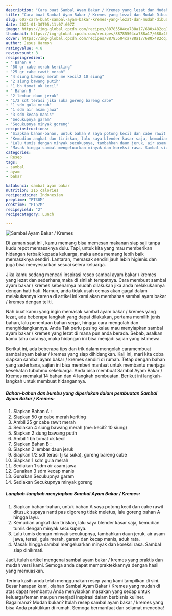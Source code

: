 ```yaml
---
description: "Cara buat Sambal Ayam Bakar / Kremes yang lezat dan Mudah Dibuat"
title: "Cara buat Sambal Ayam Bakar / Kremes yang lezat dan Mudah Dibuat"
slug: 607-cara-buat-sambal-ayam-bakar-kremes-yang-lezat-dan-mudah-dibuat
date: 2021-01-30T05:11:07.607Z
image: https://img-global.cpcdn.com/recipes/88785504ca788a17/680x482cq70/sambal-ayam-bakar-kremes-foto-resep-utama.jpg
thumbnail: https://img-global.cpcdn.com/recipes/88785504ca788a17/680x482cq70/sambal-ayam-bakar-kremes-foto-resep-utama.jpg
cover: https://img-global.cpcdn.com/recipes/88785504ca788a17/680x482cq70/sambal-ayam-bakar-kremes-foto-resep-utama.jpg
author: Jesus Harmon
ratingvalue: 4.8
reviewcount: 8
recipeingredient:
- " Bahan A "
- "50 gr cabe merah keriting"
- "25 gr cabe rawit merah"
- "4 siung bawang merah me kecil2 10 siung"
- "2 siung bawang putih"
- "1 bh tomat uk kecil"
- " Bahan B "
- "2 lembar daun jeruk"
- "1/2 sdt terasi jika suka goreng bareng cabe"
- "1 sdm gula merah"
- "1 sdm air asam jawa"
- "3 sdm kecap manis"
- "Secukupnya garam"
- "Secukupnya minyak goreng"
recipeinstructions:
- "Siapkan bahan-bahan, untuk bahan A saya potong kecil dan cabe rawit ditusuk supaya nanti pas digoreng tidak meletus, lalu goreng bahan A hingga layu."
- "Kemudian angkat dan tiriskan, lalu saya blender kasar saja, kemudian tumis dengan minyak secukupnya."
- "Lalu tumis dengan minyak secukupnya, tambahkan daun jeruk, air asam jawa, terasi, gula merah, garam dan kecap manis, aduk rata."
- "Masak hingga sambal mengeluarkan minyak dan koreksi rasa. Sambal siap dinikmati."
categories:
- Resep
tags:
- sambal
- ayam
- bakar

katakunci: sambal ayam bakar 
nutrition: 216 calories
recipecuisine: Indonesian
preptime: "PT30M"
cooktime: "PT52M"
recipeyield: "2"
recipecategory: Lunch

---
```



![Sambal Ayam Bakar / Kremes](https://img-global.cpcdn.com/recipes/88785504ca788a17/680x482cq70/sambal-ayam-bakar-kremes-foto-resep-utama.jpg)

Di zaman  saat ini , kamu memang bisa memesan makanan siap saji tanpa kudu repot memasaknya dulu. Tapi, untuk kita yang mau memberikan hidangan terbaik kepada keluarga, maka anda memang lebih baik memasaknya sendiri. Lantaran, memasak sendiri jauh lebih higienis dan juga bisa menyesuaikan sesuai selera keluarga.

Jika kamu sedang mencari inspirasi resep sambal ayam bakar / kremes yang lezat dan sederhana,maka di sinilah tempatnya. Cara membuat sambal ayam bakar / kremes  sebenarnya mudah dilakukan jika anda melakukannya dengan hati-hati. Namun, anda tidak usah cemas akan gagal dalam melakukannya 
karena di artikel ini kami akan membahas sambal ayam bakar / kremes dengan teliti.  



Nah buat kamu yang ingin memasak sambal ayam bakar / kremes yang lezat, ada beberapa langkah yang dapat dilakukan, pertama memilih jenis bahan, lalu penentuan bahan segar, hingga cara mengolah dan menghidangkannya. Anda Tak perlu pusing kalau mau menyiapkan sambal ayam bakar / kremes yang lezat di mana pun anda berada. Sebab, asalkan kamu  tahu caranya, maka hidangan ini bisa menjadi sajian yang istimewa.

Berikut ini, ada beberapa tips dan trik dalam mengolah caramembuat sambal ayam bakar / kremes yang siap dihidangkan. Kali ini, mari kita coba siapkan sambal ayam bakar / kremes sendiri di rumah. Tetap dengan bahan yang sederhana, sajian ini bisa memberi manfaat untuk membantu menjaga kesehatan tubuhmu sekeluarga. Anda bisa membuat Sambal Ayam Bakar / Kremes memakai 14 bahan dan 4 langkah pembuatan. Berikut ini langkah-langkah untuk membuat hidangannya.

<!--inarticleads1-->

##### Bahan-bahan dan bumbu yang diperlukan dalam pembuatan Sambal Ayam Bakar / Kremes:

1. Siapkan  Bahan A :
1. Siapkan 50 gr cabe merah keriting
1. Ambil 25 gr cabe rawit merah
1. Sediakan 4 siung bawang merah (me: kecil2 10 siung)
1. Siapkan 2 siung bawang putih
1. Ambil 1 bh tomat uk kecil
1. Siapkan  Bahan B :
1. Siapkan 2 lembar daun jeruk
1. Siapkan 1/2 sdt terasi (jika suka), goreng bareng cabe
1. Siapkan 1 sdm gula merah
1. Sediakan 1 sdm air asam jawa
1. Gunakan 3 sdm kecap manis
1. Gunakan Secukupnya garam
1. Sediakan Secukupnya minyak goreng




<!--inarticleads2-->

##### Langkah-langkah menyiapkan Sambal Ayam Bakar / Kremes:

1. Siapkan bahan-bahan, untuk bahan A saya potong kecil dan cabe rawit ditusuk supaya nanti pas digoreng tidak meletus, lalu goreng bahan A hingga layu.
1. Kemudian angkat dan tiriskan, lalu saya blender kasar saja, kemudian tumis dengan minyak secukupnya.
1. Lalu tumis dengan minyak secukupnya, tambahkan daun jeruk, air asam jawa, terasi, gula merah, garam dan kecap manis, aduk rata.
1. Masak hingga sambal mengeluarkan minyak dan koreksi rasa. Sambal siap dinikmati.




Jadi, itulah artikel mengenai  sambal ayam bakar / kremes  yang praktis dan mudah versi kami. Semoga anda dapat mempraktekkannya dengan hasil yang memuaskan. 

Terima kasih anda telah menggunakan resep yang kami tampilkan di sini. Besar harapan kami, olahan  Sambal Ayam Bakar / Kremes yang mudah di atas dapat membantu Anda menyiapkan masakan yang sedap untuk keluarga/teman maupun menjadi inspirasi dalam berbisnis kuliner. Bagaimana? Mudah bukan? Itulah resep sambal ayam bakar / kremes yang bisa Anda praktikkan di rumah. Semoga bermanfaat dan selamat mencoba!

